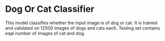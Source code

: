 # Dog Or Cat Classifier

This model classifies whether the input image is of dog or cat.
It is trained and validated on 12500 images of dogs and cats each.
Testing set contains eqal number of images of cat and dog.

